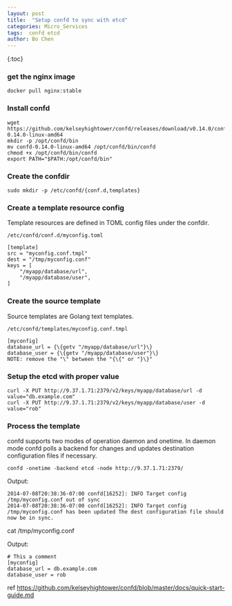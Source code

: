 ```yaml
---
layout: post
title:  "Setup confd to sync with etcd"
categories: Micro_Services
tags:  confd etcd
author: Bo Chen
---
```

{:toc}

### get the nginx image

	docker pull nginx:stable

### Install confd  

	wget https://github.com/kelseyhightower/confd/releases/download/v0.14.0/confd-0.14.0-linux-amd64
	mkdir -p /opt/confd/bin
	mv confd-0.14.0-linux-amd64 /opt/confd/bin/confd
	chmod +x /opt/confd/bin/confd
	export PATH="$PATH:/opt/confd/bin"  

### Create the confdir  

	sudo mkdir -p /etc/confd/{conf.d,templates}  
	
### Create a template resource config

Template resources are defined in TOML config files under the confdir.

	/etc/confd/conf.d/myconfig.toml

	[template]
	src = "myconfig.conf.tmpl"
	dest = "/tmp/myconfig.conf"
	keys = [
		"/myapp/database/url",
		"/myapp/database/user",
	]

### Create the source template

Source templates are Golang text templates.

	/etc/confd/templates/myconfig.conf.tmpl

	[myconfig]
	database_url = {\{getv "/myapp/database/url"}\}
	database_user = {\{getv "/myapp/database/user"}\}
	NOTE: remove the "\" between the "{\{" or "}\}"

### Setup the etcd with proper value

	curl -X PUT http://9.37.1.71:2379/v2/keys/myapp/database/url -d value="db.example.com"
	curl -X PUT http://9.37.1.71:2379/v2/keys/myapp/database/user -d value="rob"

### Process the template

confd supports two modes of operation daemon and onetime. In daemon mode confd polls a backend for changes and updates destination configuration files if necessary.

	confd -onetime -backend etcd -node http://9.37.1.71:2379/
	
Output:

	2014-07-08T20:38:36-07:00 confd[16252]: INFO Target config /tmp/myconfig.conf out of sync
	2014-07-08T20:38:36-07:00 confd[16252]: INFO Target config /tmp/myconfig.conf has been updated The dest configuration file should now be in sync.

cat /tmp/myconfig.conf  
	
Output:

	# This a comment
	[myconfig]
	database_url = db.example.com
	database_user = rob

ref <https://github.com/kelseyhightower/confd/blob/master/docs/quick-start-guide.md>
